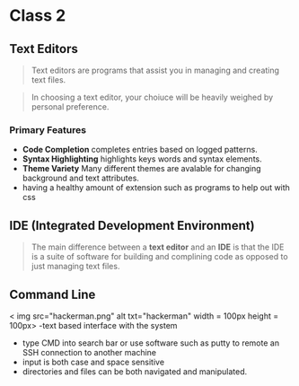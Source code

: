 # Class 2

## Text Editors

> Text editors are programs that assist you in managing and creating text files.

> In choosing a text editor, your choiuce will be heavily weighed by personal preference.

### Primary Features

- **Code Completion** completes entries based on logged patterns.
- **Syntax Highlighting** highlights keys words and syntax elements.
- **Theme Variety** Many different themes are avalable for changing background and text attributes.
- having a healthy amount of extension such as programs to help out with css

## IDE (Integrated Development Environment)
 > The main difference between a **text editor** and an **IDE** is that the IDE is a suite of software for building and complining code as opposed to just managing text files.
 
 ## Command Line
 
 < img src="hackerman.png" alt txt="hackerman" width = 100px height = 100px>
-text based interface with the system
- type CMD into search bar or use software such as putty to remote an SSH connection to another machine
- input is both case and space sensitive
- directories and files can be both navigated and manipulated.

